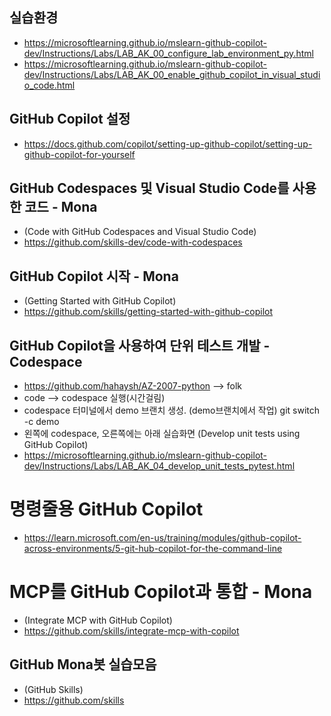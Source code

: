 ## 실습환경
- https://microsoftlearning.github.io/mslearn-github-copilot-dev/Instructions/Labs/LAB_AK_00_configure_lab_environment_py.html
- https://microsoftlearning.github.io/mslearn-github-copilot-dev/Instructions/Labs/LAB_AK_00_enable_github_copilot_in_visual_studio_code.html

## GitHub Copilot 설정
- https://docs.github.com/copilot/setting-up-github-copilot/setting-up-github-copilot-for-yourself

## GitHub Codespaces 및 Visual Studio Code를 사용한 코드 - Mona
- (Code with GitHub Codespaces and Visual Studio Code)
- https://github.com/skills-dev/code-with-codespaces

## GitHub Copilot 시작 - Mona
- (Getting Started with GitHub Copilot)
- https://github.com/skills/getting-started-with-github-copilot

## GitHub Copilot을 사용하여 단위 테스트 개발 - Codespace
- https://github.com/hahaysh/AZ-2007-python  --> folk
- code --> codespace 실행(시간걸림)
- codespace 터미널에서 demo 브랜치 생성. (demo브랜치에서 작업)
    git switch -c demo
- 왼쪽에 codespace, 오른쪽에는 아래 실습화면
  (Develop unit tests using GitHub Copilot)
- https://microsoftlearning.github.io/mslearn-github-copilot-dev/Instructions/Labs/LAB_AK_04_develop_unit_tests_pytest.html

# 명령줄용 GitHub Copilot
- https://learn.microsoft.com/en-us/training/modules/github-copilot-across-environments/5-git-hub-copilot-for-the-command-line


# MCP를 GitHub Copilot과 통합 - Mona
- (Integrate MCP with GitHub Copilot)
- https://github.com/skills/integrate-mcp-with-copilot


## GitHub Mona봇 실습모음
- (GitHub Skills)
- https://github.com/skills
